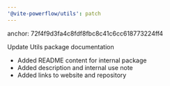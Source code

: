 ```yaml
---
'@vite-powerflow/utils': patch
---
```


anchor: 72f4f9d3fa4c8fdf8fbc8c41c6cc618773224ff4

Update Utils package documentation

- Added README content for internal package
- Added description and internal use note
- Added links to website and repository
